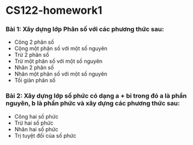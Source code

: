 # CS122-homework1

### Bài 1: Xây dựng lớp Phân số với các phương thức sau:
- Công 2 phân số
- Cộng một phân số với một số nguyên
- Trừ 2 phân số
- Trừ một phân số với một số nguyên
- Nhân 2 phân số
- Nhân một phân số với một số nguyên
- Tối giản phân số

### Bài 2: Xây dựng lớp số phức có dạng a + bi trong đó a là phần nguyên, b là phần phức và xây dựng các phương thức sau:
- Công hai số phức
- Trừ hai số phức
- Nhân hai số phức
- Trị tuyệt đối của số phức


